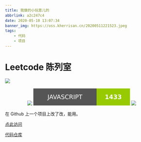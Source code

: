 ```yaml
---
title: 我做的小玩意儿的
abbrlink: a2c247c4
date: 2020-05-10 13:07:34
banner_img: https://oss.kherrisan.cn/20200511221523.jpeg
tags:
    - 代码
    - 项目
---
```


# Leetcode 陈列室

![](https://oss.kherrisan.cn/20200509202553.png)

<center class="third">
    <img src="https://img.shields.io/github/workflow/status/Kherrisan/leetcode-viewer/Daily%20CI?label=Daily%20CI&style=for-the-badge">
    <img src="https://raw.githubusercontent.com/Kherrisan/leetcode-viewer/master/cloc.svg">
    <img src="https://img.shields.io/badge/Lang-Vue.JS-%234FC08D?style=for-the-badge&logo=vue.js">
</center>

在 Github 上一个项目上改了改，能用。

[点此访问](https://leetcode.kherrisan.cn)

[代码仓库](https://github.com/Kherrisan/leetcode-viewer)